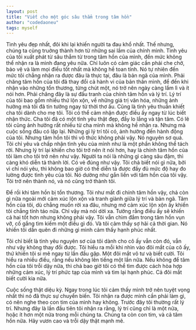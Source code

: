 ```yaml
---
layout: post
title: "Viết cho một góc sâu thẳm trong tâm hồn"
author: "codedaoneu"
tags: myself
---
```



Tình yêu đẹp nhất, đôi khi lại khiến người ta đau khổ nhất. Thế nhưng, chúng ta cũng truởng thành hơn từ những sai lầm của chính mình.
Tình yêu của tôi xuất phát từ sâu thẳm từ trong tâm hồn của mình, đến mức không thể nhận ra là mình đang yêu nữa. Chỉ
luôn có cảm giác cần phải che chở, bảo vệ và làm mọi điều tốt nhất mà không hề toan tính. Nó tự nhiên đến mức tôi chẳng
nhận ra được đâu là thực tại, đâu là bản ngã của mình. Phải chăng tâm hồn của tôi đã thay đổi cả hành vi của bản thân mình, để đến khi nhận vào những tổn thương, từng chút một, nó trở nên ngày càng lầm lì và ít nói hơn. Phải chăng đây là sự đấu tranh của chính tâm hồn và lý trí. Lý trí của tôi bao gồm nhiều thứ lộn xộn, về những giá trị văn hóa, những ảnh hưởng mà tôi đã tin tưởng ngay từ thời thơ ấu. Cũng là tình yêu thuần khiết cha tôi dành cho mẹ tôi. Tôi có thể cảm nhận được điều ấy ngay từ lúc biết nhận thức. Cha tôi đã có một tình yêu thật đẹp, đầy lo lắng và tận tâm. Có lẽ tôi cũng ảnh hưởng rất nhiều từ cha mình mà không hề nhận ra. Nhưng mà cuộc sống đâu có lặp lại. Những gì lý trí tôi có, ảnh hưởng đến hành động của tôi. Nhưng tâm hồn tôi thì vô thức không phải vậy. Nó nguyên sơ quá. Tôi chỉ yêu và chấp nhận tình yêu của mình như là một phần không thể tách rời. Nhưng lý trí lại khiến cho tôi trở nên ít nói hơn, hay là chính tâm hồn của tôi làm cho tôi trở nên như vậy. Người ta nói là những gì càng sâu đậm, thì càng khó diễn tả thành lời. Có vẻ đúng như vậy. Tôi chả biết nói gì nữa, bởi vì chỉ nói yêu, thì không bao giờ có thể diễn tả được đầy đủ mức độ hay đo lường được tình yêu của tôi. Nó dường như gắn liền với tâm hồn của tôi vậy.
Tôi trở nên thành nó, và nó cũng trở thành tôi.

Để rồi khi tâm hồn bị tổn thương. Tôi như mất đi chính tâm hồn vậy, chả còn gì nữa ngoài mới cảm xúc lộn xộn và tranh giành giữa lý trí và bản ngã. Tâm hồn của tôi, dù chẳng muốn rời xa đâu, nhưng mớ cảm xúc lộn xộn ấy khiến tôi chẳng tỉnh táo nữa. Chỉ vậy mà nói dời xa. Tưởng rằng điều ấy sẽ khiến cả hai tốt hơn nhưng không phải vậy. Tôi vẫn chìm đắm trong tâm hồn vụn vỡ, cố gắng tìm kiếm một điều gì đó. Và tôi cảm thấy sợ hãi cả thời gian. Nó khiến tôi dần quên đi những gì mình cảm thấy hạnh phúc nhất. 

Tôi chỉ biết là tình yêu nguyên sơ của tôi dành cho cô ấy vẫn còn đó, vẫn như vậy không thay đổi được. Tôi hiểu ra mỗi khi nhìn vào đôi mắt của cô ấy, thứ khiến tôi si mê ngay từ lần đầu gặp. Một đôi mắt vô tư và biết cười. Tôi hiểu ra nhiều điều, rằng nếu không lên tiếng một lần nữa. Nếu không để tâm hồn của tôi trỗi dậy nữa, thì chả bao giờ tôi có thể tìm được cách hòa hợp những cảm xúc, lý trí phức tạp của mình và tìm lại hạnh phúc. Cả đôi mắt biết cười kia nữa.

Cuộc sống thật diệu kỳ. Ngay trong lúc tôi cảm thấy mình trở nên tuyệt vọng nhất thì nó đã thực sự chuyển biến. Tôi nhận ra được mình cần phải làm gì, có nên nghe theo con tim của mình hay không. Trước đây tôi thường rất lý trí. Nhưng đây là lần đầu tiên tôi nhận ra rằng, lý trí cũng chỉ là một nửa, hoặc ít hơn một nửa trong mỗi chúng ta. Chúng ta còn con tim, và cả tâm hồn nữa. Hãy vươn cao và trỗi dậy thật mạnh mẽ.